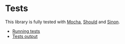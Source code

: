 # Tests

This library is fully tested with [Mocha](https://mochajs.org/), [Should](http://shouldjs.github.io/) and [Sinon](http://sinonjs.org/).

* [Running tests](running_tests.md)
* [Tests output](tests_output.md)
